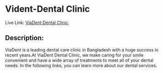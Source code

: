 # Vident-Dental Clinic

Live Link: [ViaDent Dental Clinic](https://viadent-dental-clinic.web.app/).

## Description:

ViaDent is a leading dental care clinic in Bangladesh with a huge success in recent years.At ViaDent Dental Clinic, we make caring for your smile convenient and have a wide array of treatments to meet all of your dental needs. In the following links, you can learn more about our dental services.


